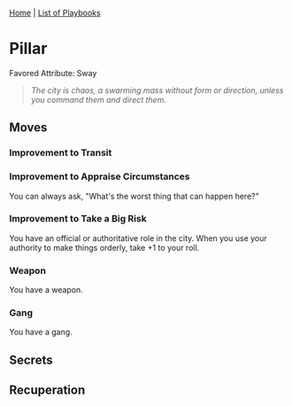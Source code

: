 [Home](../index.md) | [List of Playbooks](../index.md#Playbooks)

# Pillar
Favored Attribute: Sway

> *The city is chaos, a swarming mass without form or direction, unless you command them and direct them.*

## Moves
### Improvement to Transit

### Improvement to Appraise Circumstances
You can always ask, "What's the worst thing that can happen here?"

### Improvement to Take a Big Risk
You have an official or authoritative role in the city. When you use your authority to make things orderly, take +1 to your roll.

### Weapon
You have a weapon. 

### Gang
You have a gang.
## Secrets
## Recuperation
